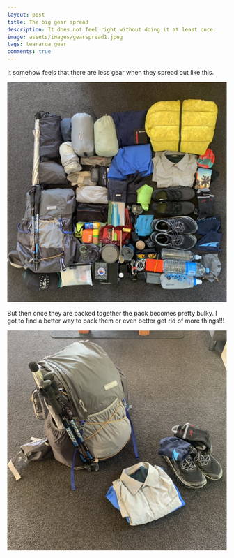 ```yaml
---
layout: post
title: The big gear spread
description: It does not feel right without doing it at least once.
image: assets/images/gearspread1.jpeg
tags: teararoa gear
comments: true
---
```


It somehow feels that there are less gear when they spread out like this.

![Gear spread](/assets/images/gearspread1.jpeg)

But then once they are packed together  the pack becomes pretty bulky. I got to find a better way to pack them or even better get rid of more things!!!

![Gear packed](/assets/images/gearpacked1.jpeg)
